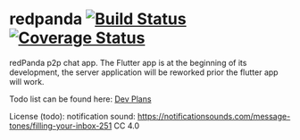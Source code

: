 # redpanda [![Build Status](https://travis-ci.org/redPanda-project/app.svg?branch=master)](https://travis-ci.org/redPanda-project/app) [![Coverage Status](https://coveralls.io/repos/github/redPanda-project/app/badge.svg?branch=master)](https://coveralls.io/github/redPanda-project/app?branch=master)

redPanda p2p chat app.
The Flutter app is at the beginning of its development, the server application will be reworked prior the flutter app will work.

Todo list can be found here: [Dev Plans](https://github.com/redPanda-project/app/projects/1)


License (todo):
notification sound: https://notificationsounds.com/message-tones/filling-your-inbox-251 CC 4.0